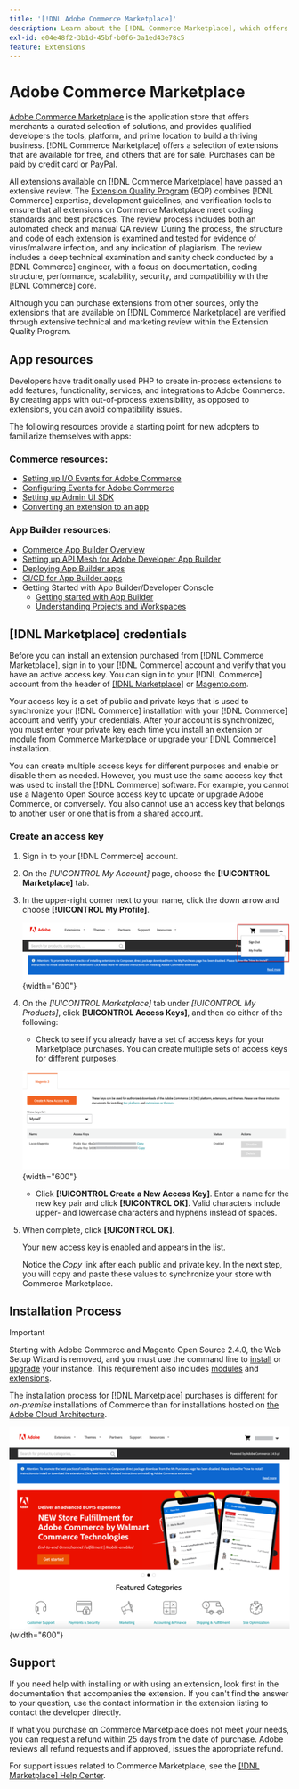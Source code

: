 ```yaml
---
title: '[!DNL Adobe Commerce Marketplace]'
description: Learn about the [!DNL Commerce Marketplace], which offers merchants a curated selection of solutions, and provides qualified developers the tools, platform, and prime location to build a thriving business.
exl-id: e04e48f2-3b1d-45bf-b0f6-3a1ed43e78c5
feature: Extensions
---
```

# Adobe Commerce Marketplace

[Adobe Commerce Marketplace][1] is the application store that offers merchants a curated selection of solutions, and provides qualified developers the tools, platform, and prime location to build a thriving business. [!DNL Commerce Marketplace] offers a selection of extensions that are available for free, and others that are for sale. Purchases can be paid by credit card or [PayPal][2].

All extensions available on [!DNL Commerce Marketplace] have passed an extensive review. The [Extension Quality Program][3] (EQP) combines [!DNL Commerce] expertise, development guidelines, and verification tools to ensure that all extensions on Commerce Marketplace meet coding standards and best practices. The review process includes both an automated check and manual QA review. During the process, the structure and code of each extension is examined and tested for evidence of virus/malware infection, and any indication of plagiarism. The review includes a deep technical examination and sanity check conducted by a [!DNL Commerce] engineer, with a focus on documentation, coding structure, performance, scalability, security, and compatibility with the [!DNL Commerce] core.

Although you can purchase extensions from other sources, only the extensions that are available on [!DNL Commerce Marketplace] are verified through extensive technical and marketing review within the Extension Quality Program.

## App resources

Developers have traditionally used PHP to create in-process extensions to add features, functionality, services, and integrations to Adobe Commerce. By creating apps with out-of-process extensibility, as opposed to extensions, you can avoid compatibility issues.

The following resources provide a starting point for new adopters to familiarize themselves with apps:

### Commerce resources:

-  [Setting up I/O Events for Adobe Commerce](https://developer.adobe.com/commerce/events/get-started/)
-  [Configuring Events for Adobe Commerce](https://developer.adobe.com/commerce/events/get-started/configure-commerce/)
-  [Setting up Admin UI SDK](https://developer.adobe.com/commerce/extensibility/admin-ui-sdk/)
-  [Converting an extension to an app](https://developer.adobe.com/commerce/extensibility/app-development/#how-do-i-port-an-extension-into-an-app)

### App Builder resources:

-  [Commerce App Builder Overview](https://developer.adobe.com/commerce/extensibility/app-development/)
-  [Setting up API Mesh for Adobe Developer App Builder](https://developer.adobe.com/graphql-mesh-gateway/gateway/getting-started/)
-  [Deploying App Builder apps](https://developer.adobe.com/app-builder/docs/guides/deployment/)
-  [CI/CD for App Builder apps](https://developer.adobe.com/app-builder/docs/guides/deployment/ci_cd_for_firefly_apps/)
-  Getting Started with App Builder/Developer Console
   -  [Getting started with App Builder](https://developer.adobe.com/app-builder/docs/getting_started/)
   -  [Understanding Projects and Workspaces](https://developer.adobe.com/app-builder/docs/resources/videos/exploring/projects-and-workspaces/)

## [!DNL Marketplace] credentials

Before you can install an extension purchased from [!DNL Commerce Marketplace], sign in to your [!DNL Commerce] account and verify that you have an active access key. You can sign in to your [!DNL Commerce] account from the header of [[!DNL Marketplace]][1] or [Magento.com][6].

Your access key is a set of public and private keys that is used to synchronize your [!DNL Commerce] installation with your [!DNL Commerce] account and verify your credentials. After your account is synchronized, you must enter your private key each time you install an extension or module from Commerce Marketplace or upgrade your [!DNL Commerce] installation.

You can create multiple access keys for different purposes and enable or disable them as needed. However, you must use the same access key that was used to install the [!DNL Commerce] software. For example, you cannot use a Magento Open Source access key to update or upgrade Adobe Commerce, or conversely. You also cannot use an access key that belongs to another user or one that is from a [shared account](commerce-account-share.md).

### Create an access key

1. Sign in to your [!DNL Commerce] account.

1. On the _[!UICONTROL My Account]_ page, choose the **[!UICONTROL Marketplace]** tab.

1. In the upper-right corner next to your name, click the down arrow and choose **[!UICONTROL My Profile]**.

    ![Your [!DNL Marketplace] profile](./assets/marketplace-profile.png){width="600"}

1. On the _[!UICONTROL Marketplace]_ tab under _[!UICONTROL My Products]_, click **[!UICONTROL Access Keys]**, and then do either of the following:

    - Check to see if you already have a set of access keys for your Marketplace purchases. You can create multiple sets of access keys for different purposes.

    ![Access Keys](./assets/access-keys.png){width="600"}

    - Click **[!UICONTROL Create a New Access Key]**. Enter a name for the new key pair and click **[!UICONTROL OK]**. Valid characters include upper- and lowercase characters and hyphens instead of spaces.

1. When complete, click **[!UICONTROL OK]**.

    Your new access key is enabled and appears in the list.

    Notice the _Copy_ link after each public and private key. In the next step, you will copy and paste these values to synchronize your store with Commerce Marketplace.

## Installation Process

>[!IMPORTANT]
>
>Starting with Adobe Commerce and Magento Open Source 2.4.0, the Web Setup Wizard is removed, and you must use the command line to [install](https://experienceleague.adobe.com/docs/commerce-operations/installation-guide/advanced.html) or [upgrade](https://experienceleague.adobe.com/docs/commerce-operations/upgrade-guide/implementation/perform-upgrade.html) your instance. This requirement also includes [modules](https://experienceleague.adobe.com/docs/commerce-operations/upgrade-guide/modules/upgrade.html) and [extensions](https://experienceleague.adobe.com/docs/commerce-operations/installation-guide/tutorials/extensions.html).

The installation process for [!DNL Marketplace] purchases is different for _on-premise_ installations of Commerce than for installations hosted on [the Adobe Cloud Architecture][4].

![Commerce Marketplace](./assets/marketplace.png){width="600"}

## Support

If you need help with installing or with using an extension, look first in the documentation that accompanies the extension. If you can't find the answer to your question, use the contact information in the extension listing to contact the developer directly.

If what you purchase on Commerce Marketplace does not meet your needs, you can request a refund within 25 days from the date of purchase. Adobe reviews all refund requests and if approved, issues the appropriate refund.

For support issues related to Commerce Marketplace, see the [[!DNL Marketplace] Help Center][5].

[1]: https://marketplace.magento.com/
[2]: https://www.paypal.com/us/home
[3]: https://developer.adobe.com/commerce/marketplace/guides/sellers/extension-quality-program/
[4]: https://www.adobe.com/commerce/magento/enterprise.html
[5]: https://marketplacesupport.magento.com/hc/en-us
[6]: https://business.adobe.com/products/magento/magento-commerce.html
